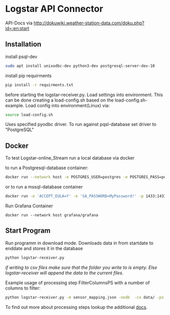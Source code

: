 # Logstar API Connector 

API-Docs via http://dokuwiki.weather-station-data.com/doku.php?id=:en:start

## Installation

install psql-dev
```bash
sudo apt install unixodbc-dev python3-dev postgresql-server-dev-10
```

install pip requirments
```bash
pip install -r requirments.txt
```

before starting the logstar-receiver.py. Load settings into environment. This can be done creating a load-config.sh based on the load-config.sh-example. Load config into environment(Linux) via:
```bash
source load-config.sh
```
Uses specified pyodbc driver. To run against pqsl-database set driver to "PostgreSQL"

## Docker

To test Logstar-online_Stream run a local database via docker

to run a Postgresql-database container:
```bash
docker run --network host -e POSTGRES_USER=postgres -e POSTGRES_PASS=postgres -e POSTGRES_DBNAME=logstar  kartoza/postgis
```

or to run a mssql-database container
```bash
docker run -e 'ACCEPT_EULA=Y' -e 'SA_PASSWORD=MyPassword!' -p 1433:1433 -d mcr.microsoft.com/mssql/server:2017-latest
```

Run Grafana Container
```
docker run --network host grafana/grafana
```

## Start Program

Run programm in download mode. Downloads data in from startdate to enddate and stores it in the database
```bash
python logstar-receiver.py
```

*if writing to csv files make sure that the folder you write to is empty. Else logstar-receiver will append the data to the current files.*

Example usage of processing step FilterColumnsPS with a number of columns to filter:
```bash
python logstar-receiver.py -m sensor_mapping.json -nodb  -co data/ -ps BlacklistFilterColumnsPS columns="battery_voltage signal_strength"
```

To find out more about processing steps lookup the additional [docs](./docs/processings_steps.md). 